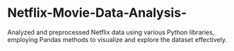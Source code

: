 # Netflix-Movie-Data-Analysis-
Analyzed and preprocessed Netflix data using various Python libraries, employing Pandas methods to visualize and explore the dataset effectively.

